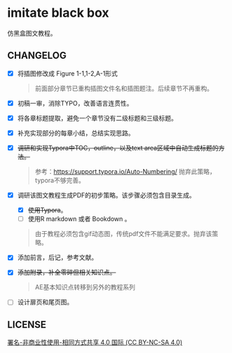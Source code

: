 # imitate black box

仿黑盒图文教程。

## CHANGELOG

- [x] 将插图修改成 Figure 1-1,1-2,A-1形式
  
  > 前面部分章节已重构插图文件名和插图题注。后续章节不再重构。
- [x] 初稿一审，消除TYPO，改善语言连贯性。
- [x] 将各章标题提取，避免一个章节没有二级标题和三级标题。
- [x] 补充实现部分的每章小结，总结实现思路。
- [x] ~~调研和实现Typora中TOC，outline，以及text area区域中自动生成标题的方法。~~
  
  > 参考：https://support.typora.io/Auto-Numbering/ 抛弃此策略，typora不够完善。
- [x] 调研该图文教程生成PDF的初步策略。该步骤必须包含目录生成。
    - [x] ~~使用Typora~~。
    - [ ] 使用R markdown 或者 Bookdown 。
    > 由于教程必须包含gif动态图，传统pdf文件不能满足要求。抛弃该策略。
- [x] 添加前言，后记，参考文献。
- [x] ~~添加附录，补全零碎但相关知识点。~~
  
  > AE基本知识点转移到另外的教程系列
- [ ] 设计扉页和尾页图。

## LICENSE

[署名-非商业性使用-相同方式共享 4.0 国际 (CC BY-NC-SA 4.0)](https://creativecommons.org/licenses/by-nc-sa/4.0/deed.zh)
